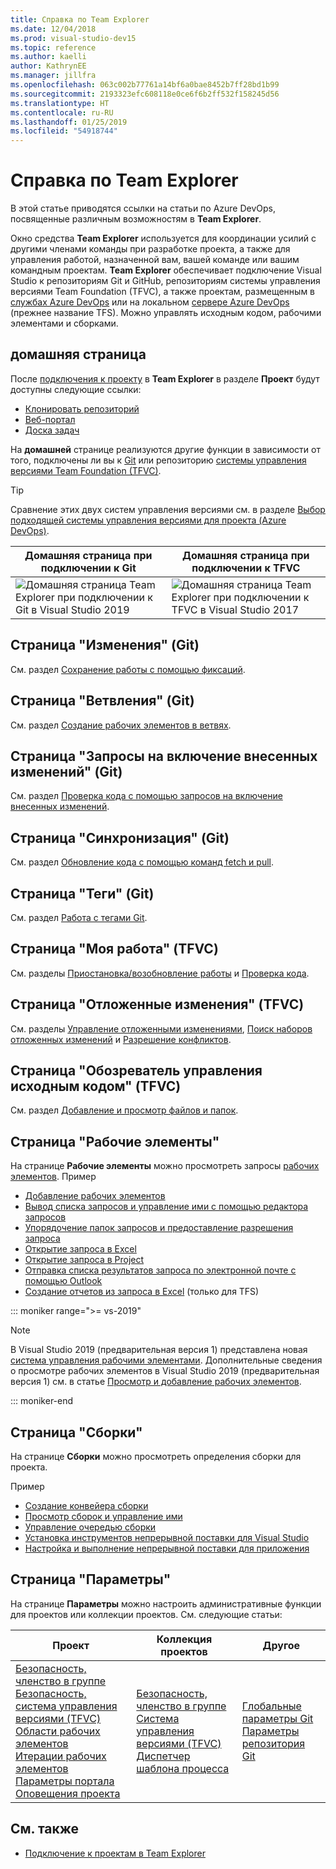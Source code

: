 ```yaml
---
title: Справка по Team Explorer
ms.date: 12/04/2018
ms.prod: visual-studio-dev15
ms.topic: reference
ms.author: kaelli
author: KathrynEE
ms.manager: jillfra
ms.openlocfilehash: 063c002b77761a14bf6a0bae8452b7ff28bd1b99
ms.sourcegitcommit: 2193323efc608118e0ce6f6b2ff532f158245d56
ms.translationtype: HT
ms.contentlocale: ru-RU
ms.lasthandoff: 01/25/2019
ms.locfileid: "54918744"
---
```

# <a name="team-explorer-reference"></a>Справка по Team Explorer

В этой статье приводятся ссылки на статьи по Azure DevOps, посвященные различным возможностям в **Team Explorer**.

Окно средства **Team Explorer** используется для координации усилий с другими членами команды при разработке проекта, а также для управления работой, назначенной вам, вашей команде или вашим командным проектам. **Team Explorer** обеспечивает подключение Visual Studio к репозиториям Git и GitHub, репозиториям системы управления версиями Team Foundation (TFVC), а также проектам, размещенным в [службах Azure DevOps](/azure/devops/user-guide/what-is-azure-devops-services) или на локальном [сервере Azure DevOps](/tfs/index) (прежнее название TFS). Можно управлять исходным кодом, рабочими элементами и сборками.

## <a name="home-page"></a>домашняя страница

После [подключения к проекту](../connect-team-project.md) в **Team Explorer** в разделе **Проект** будут доступны следующие ссылки:

- [Клонировать репозиторий](/azure/devops/repos/git/clone)
- [Веб-портал](/azure/devops/project/navigation/index)
- [Доска задач](/azure/devops/boards/sprints/task-board)

На **домашней** странице реализуются другие функции в зависимости от того, подключены ли вы к [Git](/azure/devops/repos/git/gitquickstart?view=vsts&tabs=visual-studio) или репозиторию [системы управления версиями Team Foundation (TFVC)](/azure/devops/repos/tfvc/overview).

> [!TIP]
> Сравнение этих двух систем управления версиями см. в разделе [Выбор подходящей системы управления версиями для проекта (Azure DevOps)](/azure/devops/repos/tfvc/comparison-git-tfvc).

| **Домашняя** страница при подключении к Git | **Домашняя** страница при подключении к TFVC |
| - | - |
| ![Домашняя страница Team Explorer при подключении к Git в Visual Studio 2019](media/team-explorer-reference/team-explorer-git.png) | ![Домашняя страница Team Explorer при подключении к TFVC в Visual Studio 2017](media/team-explorer-reference/team-explorer-tfvc.png) |

## <a name="changes-page-git"></a>Страница "Изменения" (Git)

См. раздел [Сохранение работы с помощью фиксаций](/azure/devops/repos/git/commits).

## <a name="branches-page-git"></a>Страница "Ветвления" (Git)

См. раздел [Создание рабочих элементов в ветвях](/azure/devops/repos/git/branches).

## <a name="pull-requests-page-git"></a>Страница "Запросы на включение внесенных изменений" (Git)

См. раздел [Проверка кода с помощью запросов на включение внесенных изменений](/azure/devops/repos/git/pullrequest).

## <a name="sync-page-git"></a>Страница "Синхронизация" (Git)

См. раздел [Обновление кода с помощью команд fetch и pull](/azure/devops/repos/git/pulling).

## <a name="tags-page-git"></a>Страница "Теги" (Git)

См. раздел [Работа с тегами Git](/azure/devops/repos/git/git-tags).

## <a name="my-work-page-tfvc"></a>Страница "Моя работа" (TFVC)

См. разделы [Приостановка/возобновление работы](/azure/devops/repos/tfvc/suspend-your-work-manage-your-shelvesets) и [Проверка кода](/azure/devops/repos/tfvc/day-life-alm-developer-suspend-work-fix-bug-conduct-code-review).

## <a name="pending-changes-page-tfvc"></a>Страница "Отложенные изменения" (TFVC)

См. разделы [Управление отложенными изменениями](/azure/devops/repos/tfvc/develop-code-manage-pending-changes), [Поиск наборов отложенных изменений](/azure/devops/repos/tfvc/suspend-your-work-manage-your-shelvesets) и [Разрешение конфликтов](/azure/devops/repos/tfvc/resolve-team-foundation-version-control-conflicts).

## <a name="source-control-explorer-page-tfvc"></a>Страница "Обозреватель управления исходным кодом" (TFVC)

См. раздел [Добавление и просмотр файлов и папок](/azure/devops/repos/tfvc/add-files-server).

## <a name="work-items-page"></a>Страница "Рабочие элементы"

На странице **Рабочие элементы** можно просмотреть запросы [рабочих элементов](/azure/devops/boards/work-items/about-work-items). Пример

- [Добавление рабочих элементов](/azure/devops/boards/backlogs/add-work-items)
- [Вывод списка запросов и управление ими с помощью редактора запросов](/azure/devops/boards/queries/using-queries)
- [Упорядочение папок запросов и предоставление разрешения запроса](/azure/devops/boards/queries/set-query-permissions)
- [Открытие запроса в Excel](/azure/devops/boards/backlogs/office/bulk-add-modify-work-items-excel)
- [Открытие запроса в Project](/azure/devops/boards/backlogs/office/create-your-backlog-tasks-using-project)
- [Отправка списка результатов запроса по электронной почте с помощью Outlook](/azure/devops/boards/queries/share-plans)
- [Создание отчетов из запроса в Excel](/azure/devops/report/excel/create-status-and-trend-excel-reports) (только для TFS)

::: moniker range=">= vs-2019"

> [!NOTE]
> В Visual Studio 2019 (предварительная версия 1) представлена новая [система управления рабочими элементами](/azure/devops/boards/work-items/set-work-item-experience-vs). Дополнительные сведения о просмотре рабочих элементов в Visual Studio 2019 (предварительная версия 1) см. в статье [Просмотр и добавление рабочих элементов](/azure/devops/boards/work-items/view-add-work-items).

::: moniker-end

## <a name="builds-page"></a>Страница "Сборки"

На странице **Сборки** можно просмотреть определения сборки для проекта.

Пример

- [Создание конвейера сборки](/azure/devops/pipelines/tasks/index)
- [Просмотр сборок и управление ими](/azure/devops/pipelines/overview)
- [Управление очередью сборки](/azure/devops/pipelines/agents/pools-queues)
- [Установка инструментов непрерывной поставки для Visual Studio](/azure/devops/pipelines/apps/cd/azure/aspnet-core-to-acr#install-continuous-delivery-cd-tools-for-visual-studio-2017)
- [Настройка и выполнение непрерывной поставки для приложения](/azure/devops/pipelines/apps/cd/azure/aspnet-core-to-acr#configure-and-execute-continuous-delivery-cd-for-your-app)

## <a name="settings-page"></a>Страница "Параметры"

На странице **Параметры** можно настроить административные функции для проектов или коллекции проектов. См. следующие статьи:

| Проект | Коллекция проектов | Другое |
| - | - | - |
| [Безопасность, членство в группе](/azure/devops/organizations/security/set-project-collection-level-permissions)<br/>[Безопасность, система управления версиями (TFVC)](/azure/devops/organizations/security/set-git-tfvc-repository-permissions)<br/>[Области рабочих элементов](/azure/devops/organizations/settings/set-area-paths)<br/>[Итерации рабочих элементов](/azure/devops/organizations/settings/set-iteration-paths-sprints)<br/>[Параметры портала](/azure/devops/report/sharepoint-dashboards/configure-or-add-a-project-portal)<br/>[Оповещения проекта](/azure/devops/notifications/howto-manage-team-notifications) | [Безопасность, членство в группе](/azure/devops/organizations/security/set-project-collection-level-permissions)<br/>[Система управления версиями (TFVC)](/azure/devops/repos/tfvc/decide-between-using-local-server-workspace)<br/>[Диспетчер шаблона процесса](/azure/devops/boards/work-items/guidance/manage-process-templates) | [Глобальные параметры Git](/azure/devops/repos/git/git-config)<br/>[Параметры репозитория Git](/azure/devops/repos/git/git-config) |

## <a name="see-also"></a>См. также

- [Подключение к проектам в Team Explorer](../../ide/connect-team-project.md)